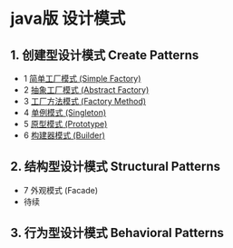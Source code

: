 # java版 设计模式
## 1. 创建型设计模式 Create Patterns
- 1 [简单工厂模式 (Simple Factory)](src/com/example/create/factory/README.md)
- 2 [抽象工厂模式 (Abstract Factory)](src/com/example/create/factory/README.md)
- 3 [工厂方法模式 (Factory Method)](src/com/example/create/factory/README.md)
- 4 [单例模式 (Singleton)](src/com/example/create/singleton/README.md)
- 5 [原型模式 (Prototype)](src/com/example/create/prototype/README.md)
- 6 [构建器模式 (Builder)](src/com/example/create/builder/README.md)
## 2. 结构型设计模式 Structural Patterns
- 7 外观模式 (Facade)
- 待续
## 3. 行为型设计模式 Behavioral Patterns


